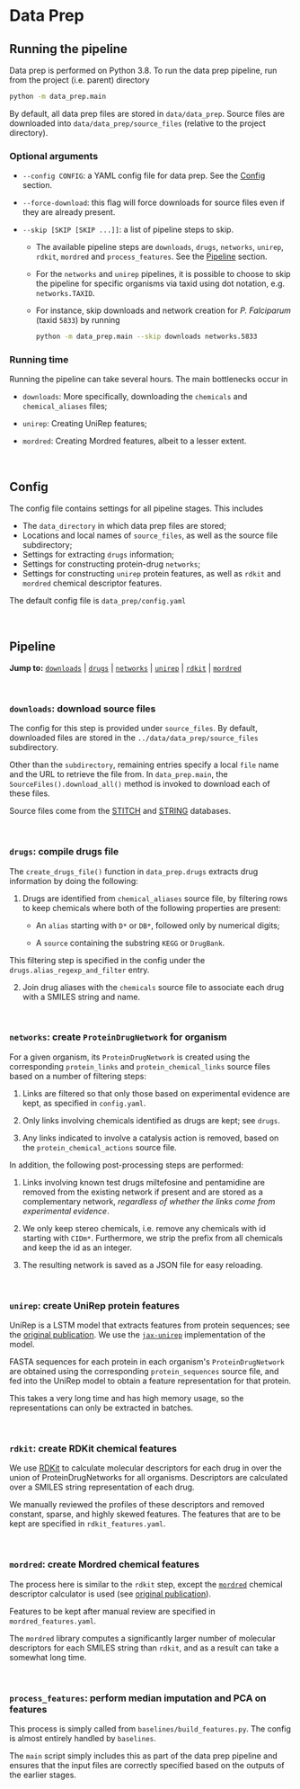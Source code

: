 # Data Prep

## Running the pipeline

Data prep is performed on Python 3.8. To run the data prep pipeline, run from the project (i.e. parent) directory

```bash
python -m data_prep.main
```

By default, all data prep files are stored in `data/data_prep`. Source files are downloaded into `data/data_prep/source_files` (relative to the project directory).

### Optional arguments

* `--config CONFIG`: a YAML config file for data prep. See the [Config](#config) section.

* `--force-download`: this flag will force downloads for source files even if they are already present.

* `--skip [SKIP [SKIP ...]]`: a list of pipeline steps to skip.

  * The available pipeline steps are `downloads`, `drugs`, `networks`, `unirep`, `rdkit`, `mordred` and `process_features`. See the [Pipeline](#pipeline) section.

  * For the `networks` and `unirep` pipelines, it is possible to choose to skip the pipeline for specific organisms via taxid using dot notation, e.g. `networks.TAXID`.

  * For instance, skip downloads and network creation for *P. Falciparum* (taxid `5833`) by running

    ```bash
    python -m data_prep.main --skip downloads networks.5833
    ```

### Running time

Running the pipeline can take several hours. The main bottlenecks occur in

* `downloads`: More specifically, downloading the `chemicals` and `chemical_aliases` files;

* `unirep`: Creating UniRep features;

* `mordred`: Creating Mordred features, albeit to a lesser extent.


&nbsp;

## Config

The config file contains settings for all pipeline stages. This includes

* The `data_directory` in which data prep files are stored;
* Locations and local names of `source_files`, as well as the source file subdirectory;
* Settings for extracting `drugs` information;
* Settings for constructing protein-drug `networks`;
* Settings for constructing `unirep` protein features, as well as `rdkit` and `mordred` chemical descriptor features.

The default config file is `data_prep/config.yaml`


&nbsp;

## Pipeline

**Jump to:**
  [`downloads`](#downloads-download-source-files)
| [`drugs`](#drugs-compile-drugs-file)
| [`networks`](#networks-create-proteindrugnetwork-for-organism)
| [`unirep`](#unirep-create-unirep-protein-features)
| [`rdkit`](#rdkit-create-rdkit-chemical-features)
| [`mordred`](#mordred-create-mordred-chemical-features)

&nbsp;

### `downloads`: download source files

The config for this step is provided under `source_files`. By default, downloaded files are stored in the `../data/data_prep/source_files` subdirectory.

Other than the `subdirectory`, remaining entries specify a local `file` name and the URL to retrieve the file from. In `data_prep.main`, the `SourceFiles().download_all()` method is invoked to download each of these files.

Source files come from the [STITCH](http://stitch.embl.de/) and [STRING](https://string-db.org/) databases.

&nbsp;

### `drugs`: compile drugs file

The `create_drugs_file()` function in `data_prep.drugs` extracts drug information by doing the following:

1. Drugs are identified from `chemical_aliases` source file, by filtering rows to keep chemicals where both of the following properties are present:

    * An `alias` starting with `D*` or `DB*`, followed only by numerical digits;

    * A `source` containing the substring `KEGG` or `DrugBank`.

  This filtering step is specified in the config under the `drugs.alias_regexp_and_filter` entry.

2. Join drug aliases with the `chemicals` source file to associate each drug with a SMILES string and name.

&nbsp;

### `networks`: create `ProteinDrugNetwork` for organism

For a given organism, its `ProteinDrugNetwork` is created using the corresponding `protein_links` and `protein_chemical_links` source files based on a number of filtering steps:

1. Links are filtered so that only those based on experimental evidence are kept, as specified in `config.yaml`.

2. Only links involving chemicals identified as drugs are kept; see `drugs`.

3. Any links indicated to involve a catalysis action is removed, based on the `protein_chemical_actions` source file.

In addition, the following post-processing steps are performed:

1. Links involving known test drugs miltefosine and pentamidine are removed from the existing network if present and are stored as a complementary network, *regardless of whether the links come from experimental evidence*.

2. We only keep stereo chemicals, i.e. remove any chemicals with id starting with `CIDm*`. Furthermore, we strip the prefix from all chemicals and keep the id as an integer.

3. The resulting network is saved as a JSON file for easy reloading.

&nbsp;

### `unirep`: create UniRep protein features

UniRep is a LSTM model that extracts features from protein sequences; see the [original publication](https://www.biorxiv.org/content/10.1101/589333v1). We use the [`jax-unirep`](https://github.com/ElArkk/jax-unirep) implementation of the model.

FASTA sequences for each protein in each organism's `ProteinDrugNetwork` are obtained using the corresponding `protein_sequences` source file, and fed into the UniRep model to obtain a feature representation for that protein.

This takes a very long time and has high memory usage, so the representations can only be extracted in batches.

&nbsp;

### `rdkit`: create RDKit chemical features

We use [RDKit](https://www.rdkit.org/) to calculate molecular descriptors for each drug in over the union of ProteinDrugNetworks for all organisms. Descriptors are calculated over a SMILES string representation of each drug.

We manually reviewed the profiles of these descriptors and removed constant, sparse, and highly skewed features. The features that are to be kept are specified in `rdkit_features.yaml`.

&nbsp;

### `mordred`: create Mordred chemical features

The process here is similar to the `rdkit` step, except the [`mordred`](http://mordred-descriptor.github.io/documentation/v0.1.0/index.html) chemical descriptor calculator is used (see [original publication](https://jcheminf.biomedcentral.com/articles/10.1186/s13321-018-0258-y)).

Features to be kept after manual review are specified in `mordred_features.yaml`.

The `mordred` library computes a significantly larger number of molecular descriptors for each SMILES string than `rdkit`, and as a result can take a somewhat long time.

&nbsp;

### `process_features`: perform median imputation and PCA on features

This process is simply called from `baselines/build_features.py`. The config is almost entirely handled by `baselines`.

The `main` script simply includes this as part of the data prep pipeline and ensures that the input files are correctly specified based on the outputs of the earlier stages.
